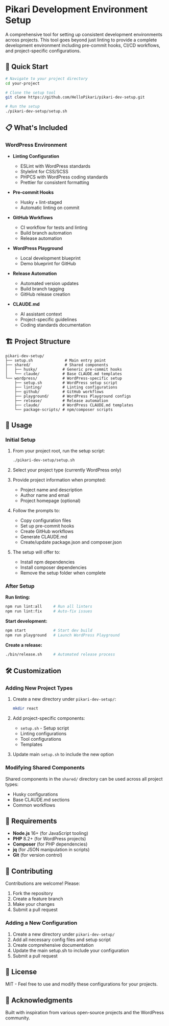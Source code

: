 # Pikari Development Environment Setup

A comprehensive tool for setting up consistent development environments across projects. This tool goes beyond just linting to provide a complete development environment including pre-commit hooks, CI/CD workflows, and project-specific configurations.

## 🚀 Quick Start

```bash
# Navigate to your project directory
cd your-project

# Clone the setup tool
git clone https://github.com/HelloPikari/pikari-dev-setup.git

# Run the setup
./pikari-dev-setup/setup.sh
```

## 📋 What's Included

### WordPress Environment
- **Linting Configuration**
  - ESLint with WordPress standards
  - Stylelint for CSS/SCSS
  - PHPCS with WordPress coding standards
  - Prettier for consistent formatting
  
- **Pre-commit Hooks**
  - Husky + lint-staged
  - Automatic linting on commit
  
- **GitHub Workflows**
  - CI workflow for tests and linting
  - Build branch automation
  - Release automation
  
- **WordPress Playground**
  - Local development blueprint
  - Demo blueprint for GitHub
  
- **Release Automation**
  - Automated version updates
  - Build branch tagging
  - GitHub release creation
  
- **CLAUDE.md**
  - AI assistant context
  - Project-specific guidelines
  - Coding standards documentation

## 🏗️ Project Structure

```
pikari-dev-setup/
├── setup.sh              # Main entry point
├── shared/               # Shared components
│   ├── husky/           # Generic pre-commit hooks
│   └── claude/          # Base CLAUDE.md templates
└── wordpress/           # WordPress-specific setup
    ├── setup.sh         # WordPress setup script
    ├── linting/         # Linting configurations
    ├── github/          # GitHub workflows
    ├── playground/      # WordPress Playground configs
    ├── release/         # Release automation
    ├── claude/          # WordPress CLAUDE.md templates
    └── package-scripts/ # npm/composer scripts
```

## 🔧 Usage

### Initial Setup

1. From your project root, run the setup script:
   ```bash
   ./pikari-dev-setup/setup.sh
   ```

2. Select your project type (currently WordPress only)

3. Provide project information when prompted:
   - Project name and description
   - Author name and email
   - Project homepage (optional)

4. Follow the prompts to:
   - Copy configuration files
   - Set up pre-commit hooks
   - Create GitHub workflows
   - Generate CLAUDE.md
   - Create/update package.json and composer.json

5. The setup will offer to:
   - Install npm dependencies
   - Install composer dependencies
   - Remove the setup folder when complete

### After Setup

**Run linting:**

```bash
npm run lint:all     # Run all linters
npm run lint:fix     # Auto-fix issues
```

**Start development:**

```bash
npm start            # Start dev build
npm run playground   # Launch WordPress Playground
```

**Create a release:**

```bash
./bin/release.sh     # Automated release process
```

## 🛠️ Customization

### Adding New Project Types

1. Create a new directory under `pikari-dev-setup/`:

   ```bash
   mkdir react
   ```

2. Add project-specific components:
   - `setup.sh` - Setup script
   - Linting configurations
   - Tool configurations
   - Templates

3. Update main `setup.sh` to include the new option

### Modifying Shared Components

Shared components in the `shared/` directory can be used across all project types:

- Husky configurations
- Base CLAUDE.md sections
- Common workflows

## 📝 Requirements

- **Node.js** 16+ (for JavaScript tooling)
- **PHP** 8.2+ (for WordPress projects)
- **Composer** (for PHP dependencies)
- **jq** (for JSON manipulation in scripts)
- **Git** (for version control)

## 🤝 Contributing

Contributions are welcome! Please:

1. Fork the repository
2. Create a feature branch
3. Make your changes
4. Submit a pull request

### Adding a New Configuration

1. Create a new directory under `pikari-dev-setup/`
2. Add all necessary config files and setup script
3. Create comprehensive documentation
4. Update the main setup.sh to include your configuration
5. Submit a pull request

## 📄 License

MIT - Feel free to use and modify these configurations for your projects.

## 🙏 Acknowledgments

Built with inspiration from various open-source projects and the WordPress community.

